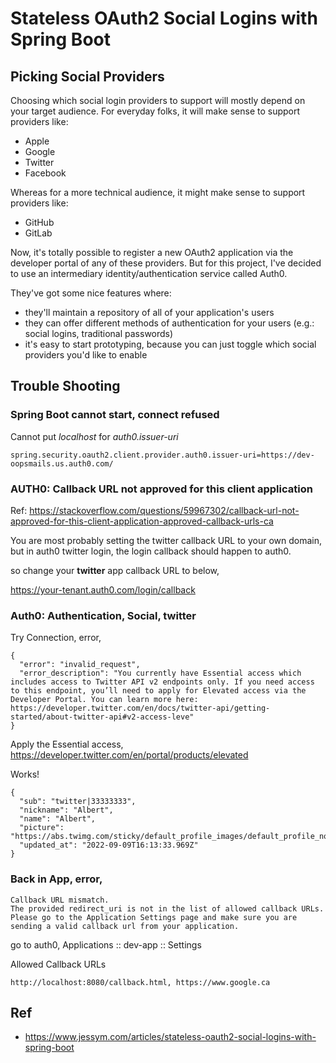 
# Stateless OAuth2 Social Logins with Spring Boot

## Picking Social Providers

Choosing which social login providers to support will mostly depend on your target audience. For everyday folks, it will make sense to support providers like:

* Apple
* Google
* Twitter
* Facebook

Whereas for a more technical audience, it might make sense to support providers like:

* GitHub
* GitLab

Now, it's totally possible to register a new OAuth2 application via the developer portal of any of these providers. But for this project, I've decided to use an intermediary identity/authentication service called Auth0.

They've got some nice features where:

* they'll maintain a repository of all of your application's users
* they can offer different methods of authentication for your users (e.g.: social logins, traditional passwords)
* it's easy to start prototyping, because you can just toggle which social providers you'd like to enable


## Trouble Shooting

### Spring Boot cannot start, connect refused

Cannot put _localhost_ for *auth0.issuer-uri*

```
spring.security.oauth2.client.provider.auth0.issuer-uri=https://dev-oopsmails.us.auth0.com/
```
### AUTH0: Callback URL not approved for this client application

Ref: https://stackoverflow.com/questions/59967302/callback-url-not-approved-for-this-client-application-approved-callback-urls-ca

You are most probably setting the twitter callback URL to your own domain, but in auth0 twitter login, the login callback should happen to auth0.

so change your **twitter** app callback URL to below,

https://your-tenant.auth0.com/login/callback

### Auth0: Authentication, Social, twitter

Try Connection, error,

```
{
  "error": "invalid_request",
  "error_description": "You currently have Essential access which includes access to Twitter API v2 endpoints only. If you need access to this endpoint, you’ll need to apply for Elevated access via the Developer Portal. You can learn more here: https://developer.twitter.com/en/docs/twitter-api/getting-started/about-twitter-api#v2-access-leve"
}
```

Apply the Essential access, https://developer.twitter.com/en/portal/products/elevated

Works!

```
{
  "sub": "twitter|33333333",
  "nickname": "Albert",
  "name": "Albert",
  "picture": "https://abs.twimg.com/sticky/default_profile_images/default_profile_normal.png",
  "updated_at": "2022-09-09T16:13:33.969Z"
}
```

### Back in App, error,

```
Callback URL mismatch.
The provided redirect_uri is not in the list of allowed callback URLs.
Please go to the Application Settings page and make sure you are sending a valid callback url from your application.
```


go to auth0, Applications :: dev-app :: Settings

Allowed Callback URLs

```
http://localhost:8080/callback.html, https://www.google.ca
```

## Ref

- https://www.jessym.com/articles/stateless-oauth2-social-logins-with-spring-boot



